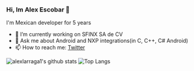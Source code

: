 ### Hi, Im Alex Escobar 👋

I'm Mexican developer for 5 years

- 🔭 I’m currently working on SFINX SA de CV
- 💬 Ask me about Android and NXP integrations(in C, C++, C# Android) 
- 📫 How to reach me: [Twitter](https://twitter.com/AlexEsLa)

![alexlarraga1's github stats](https://github-readme-stats.vercel.app/api?username=alexlarraga1&show_icons=true&theme=radical)
![Top Langs](https://github-readme-stats.vercel.app/api/top-langs/?username=alexlarraga1)


<!--
**alexlarraga1/alexlarraga1** is a ✨ _special_ ✨ repository because its `README.md` (this file) appears on your GitHub profile.

Here are some ideas to get you started:

- 🔭 I’m currently working on ...
- 🌱 I’m currently learning ...
- 👯 I’m looking to collaborate on ...
- 🤔 I’m looking for help with ...
- 💬 Ask me about ...
- 📫 How to reach me: ...
- 😄 Pronouns: ...
- ⚡ Fun fact: ...
-->
